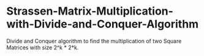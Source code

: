 # Strassen-Matrix-Multiplication-with-Divide-and-Conquer-Algorithm
Divide and Conquer algorithm to find the multiplication of two Square Matrices with size 2^k * 2*k.
